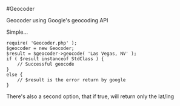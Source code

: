 #Geocoder

Geocoder using Google's geocoding API

Simple...

	require( 'Geocoder.php' );
	$geocoder = new Geocoder;
	$result = $geocoder->geocode( 'Las Vegas, NV' );
	if ( $result instanceof StdClass ) {
	    // Successful geocode
	}
	else {
		// $result is the error return by google
	}
There's also a second option, that if true, will return only the lat/lng